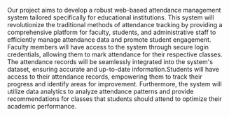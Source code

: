 Our project aims to develop a robust web-based attendance management system tailored 
specifically for educational institutions. This system will revolutionize the traditional methods of 
attendance tracking by providing a comprehensive platform for faculty, students, and 
administrative staff to efficiently manage attendance data and promote student engagement. 
Faculty members will have access to the system through secure login credentials, allowing them 
to mark attendance for their respective classes. The attendance records will be seamlessly 
integrated into the system's dataset, ensuring accurate and up-to-date information.Students will have access to their attendance records, 
empowering them to track their progress and identify areas for improvement. Furthermore, the 
system will utilize data analytics to analyze attendance patterns and provide recommendations for 
classes that students should attend to optimize their academic performance. 
